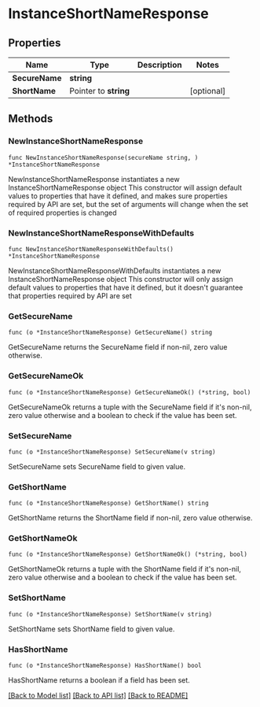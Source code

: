 # InstanceShortNameResponse

## Properties

Name | Type | Description | Notes
------------ | ------------- | ------------- | -------------
**SecureName** | **string** |  | 
**ShortName** | Pointer to **string** |  | [optional] 

## Methods

### NewInstanceShortNameResponse

`func NewInstanceShortNameResponse(secureName string, ) *InstanceShortNameResponse`

NewInstanceShortNameResponse instantiates a new InstanceShortNameResponse object
This constructor will assign default values to properties that have it defined,
and makes sure properties required by API are set, but the set of arguments
will change when the set of required properties is changed

### NewInstanceShortNameResponseWithDefaults

`func NewInstanceShortNameResponseWithDefaults() *InstanceShortNameResponse`

NewInstanceShortNameResponseWithDefaults instantiates a new InstanceShortNameResponse object
This constructor will only assign default values to properties that have it defined,
but it doesn't guarantee that properties required by API are set

### GetSecureName

`func (o *InstanceShortNameResponse) GetSecureName() string`

GetSecureName returns the SecureName field if non-nil, zero value otherwise.

### GetSecureNameOk

`func (o *InstanceShortNameResponse) GetSecureNameOk() (*string, bool)`

GetSecureNameOk returns a tuple with the SecureName field if it's non-nil, zero value otherwise
and a boolean to check if the value has been set.

### SetSecureName

`func (o *InstanceShortNameResponse) SetSecureName(v string)`

SetSecureName sets SecureName field to given value.


### GetShortName

`func (o *InstanceShortNameResponse) GetShortName() string`

GetShortName returns the ShortName field if non-nil, zero value otherwise.

### GetShortNameOk

`func (o *InstanceShortNameResponse) GetShortNameOk() (*string, bool)`

GetShortNameOk returns a tuple with the ShortName field if it's non-nil, zero value otherwise
and a boolean to check if the value has been set.

### SetShortName

`func (o *InstanceShortNameResponse) SetShortName(v string)`

SetShortName sets ShortName field to given value.

### HasShortName

`func (o *InstanceShortNameResponse) HasShortName() bool`

HasShortName returns a boolean if a field has been set.


[[Back to Model list]](../README.md#documentation-for-models) [[Back to API list]](../README.md#documentation-for-api-endpoints) [[Back to README]](../README.md)


